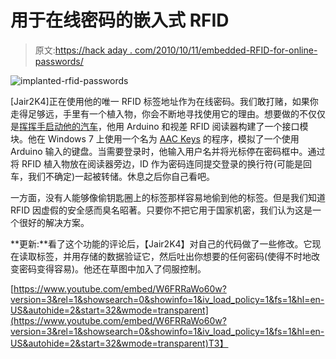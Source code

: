 # 用于在线密码的嵌入式 RFID

> 原文:[https://hack aday . com/2010/10/11/embedded-RFID-for-online-passwords/](https://hackaday.com/2010/10/11/embedded-rfid-for-online-passwords/)

![](../Images/46203be332f6651aaab6e29b6b0e01f5.png "implanted-rfid-passwords")

[Jair2K4]正在使用他的唯一 RFID 标签地址作为在线密码。我们敢打赌，如果你走得足够远，手里有一个植入物，你会不断地寻找使用它的理由。想要做的不仅仅是[挥挥手启动他的汽车](http://hackaday.com/2010/01/14/start-the-car-with-a-wave-of-your-hand/)，他用 Arduino 和视差 RFID 阅读器构建了一个接口模块。他在 Windows 7 上使用一个名为 [AAC Keys](http://www.aacinstitute.org/downloads/aackeys/AACKeys.html) 的程序，模拟了一个使用 Arduino 输入的键盘。当需要登录时，他输入用户名并将光标停在密码框中。通过将 RFID 植入物放在阅读器旁边，ID 作为密码连同提交登录的换行符(可能是回车，我们不确定)一起被转储。休息之后你自己看吧。

一方面，没有人能够像偷钥匙圈上的标签那样容易地偷到他的标签。但是我们知道 RFID 因虚假的安全感而臭名昭著。只要你不把它用于国家机密，我们认为这是一个很好的解决方案。

**更新:**看了这个功能的评论后，【Jair2K4】对自己的代码做了一些修改。它现在读取标签，并用存储的数据验证它，然后吐出你想要的任何密码(使得不时地改变密码变得容易)。他还在草图中加入了伺服控制。

[https://www.youtube.com/embed/W6FRRaWo60w?version=3&rel=1&showsearch=0&showinfo=1&iv_load_policy=1&fs=1&hl=en-US&autohide=2&start=32&wmode=transparent](https://www.youtube.com/embed/W6FRRaWo60w?version=3&rel=1&showsearch=0&showinfo=1&iv_load_policy=1&fs=1&hl=en-US&autohide=2&start=32&wmode=transparent)T3】